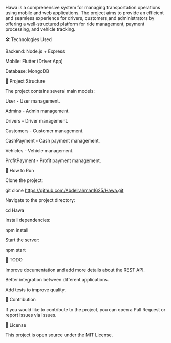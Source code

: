 Hawa is a comprehensive system for managing transportation operations using mobile and web applications.
The project aims to provide an efficient and seamless experience for drivers, customers,and administrators by offering a well-structured platform for ride management, payment processing, and vehicle tracking.

🛠 Technologies Used

Backend: Node.js + Express

Mobile: Flutter (Driver App)

Database: MongoDB

📂 Project Structure

The project contains several main models:

User - User management.

Admins - Admin management.

Drivers - Driver management.

Customers - Customer management.

CashPayment - Cash payment management.

Vehicles - Vehicle management.

ProfitPayment - Profit payment management.

🚀 How to Run

Clone the project:

git clone https://github.com/Abdelrahman1625/Hawa.git

Navigate to the project directory:

cd Hawa

Install dependencies:

npm install

Start the server:

npm start

📌 TODO

Improve documentation and add more details about the REST API.

Better integration between different applications.

Add tests to improve quality.

🤝 Contribution

If you would like to contribute to the project, you can open a Pull Request or report issues via Issues.

📜 License

This project is open source under the MIT License.

